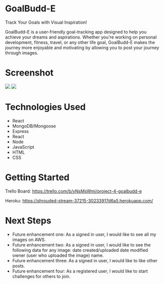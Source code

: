 # GoalBudd-E

Track Your Goals with Visual Inspiration!

GoalBudd-E is a user-friendly goal-tracking app designed to help you achieve your dreams and aspirations. Whether you're working on personal development, fitness, travel, or any other life goal, GoalBudd-E makes the journey more enjoyable and motivating by allowing you to post your journey through images.



# Screenshot


<img src="https://github.com/farihanayab/GoalBudd-E/assets/134460266/a9a6ead5-29e2-4f24-8c06-85a1a8d8a45c">

<img src="https://github.com/farihanayab/GoalBudd-E/assets/134460266/d554de1d-0469-45ae-9d40-4a1d6e05fa1e">


# Technologies Used

- React
- MongoDB/Mongoose
- Express
- React
- Node
- JavaScript
- HTML
- CSS
  

# Getting Started

Trello Board: https://trello.com/b/yNsMsWmj/project-4-goalbudd-e


Heroku: https://shrouded-stream-37215-30233917d6a5.herokuapp.com/



# Next Steps

- Future enhancement one: As a signed in user, I would like to see all my images on AWS.
- Future enhancement two: As a signed in user, I would like to see the following data for any image: date created/uploaded 
  date modified owner (user who uploaded the image) name.
- Future enhancement three: As a signed in user, I would like to like other posts.
- Future enhancement four: As a registered user, I would like to start challenges for others to join.
